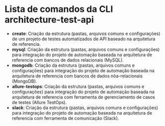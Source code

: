 # Lista de comandos da CLI architecture-test-api

* **create**: Criação da estrutura (pastas, arquivos comuns e configurações) de um projeto de testes automatizados de API baseado na arquitetura de referencia.
* **mysql**: Criação da estrutura (pastas, arquivos comuns e configurações) para integração do projeto de automação baseada na arquitetura de referencia com bancos de dados relacionais (MySQL).
* **mongodb**: Criação da estrutura (pastas, arquivos comuns e configurações) para integração do projeto de automação baseada na arquitetura de referencia com bancos de dados nõa-relacionais (MongoDB).
* **allure-testops**: Criação da estrutura (pastas, arquivos comuns e configurações) para integração do projeto de automação baseada na arquitetura de referencia com ferramenta de gerenciamento de casos de testes (Allure TestOps).
* **slack**: Criação da estrutura (pastas, arquivos comuns e configurações) para integração do projeto de automação baseada na arquitetura de referencia com ferramenta de comunicação (Slack).
